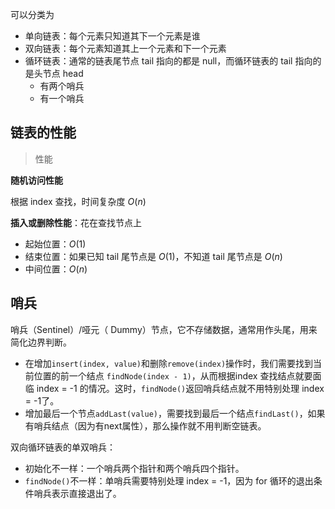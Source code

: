可以分类为

* 单向链表：每个元素只知道其下一个元素是谁
* 双向链表：每个元素知道其上一个元素和下一个元素
* 循环链表：通常的链表尾节点 tail 指向的都是 null，而循环链表的 tail 指向的是头节点 head
  * 有两个哨兵
  * 有一个哨兵

## 链表的性能

> 性能

**随机访问性能**

根据 index 查找，时间复杂度 $O(n)$

**插入或删除性能**：花在查找节点上

* 起始位置：$O(1)$
* 结束位置：如果已知 tail 尾节点是 $O(1)$，不知道 tail 尾节点是 $O(n)$
* 中间位置：$O(n)$

## 哨兵

哨兵（Sentinel）/哑元（ Dummy）节点，它不存储数据，通常用作头尾，用来简化边界判断。
- 在增加`insert(index, value)`和删除`remove(index)`操作时，我们需要找到当前位置的前一个结点 `findNode(index - 1)`，从而根据index 查找结点就要面临 index = -1 的情况。这时，`findNode()`返回哨兵结点就不用特别处理 index = -1了。
- 增加最后一个节点`addLast(value)`，需要找到最后一个结点`findLast()`，如果有哨兵结点（因为有next属性），那么操作就不用判断空链表。

双向循环链表的单双哨兵：
- 初始化不一样：一个哨兵两个指针和两个哨兵四个指针。
- `findNode()`不一样：单哨兵需要特别处理 index = -1，因为 for 循环的退出条件哨兵表示直接退出了。